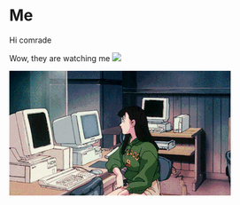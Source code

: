 # Me
Hi comrade

Wow, they are watching me ![](https://komarev.com/ghpvc/?username=fmanakhov)

![Alt](https://github.com/fmanakhov/fmanakhov/blob/main/GG.gif)
